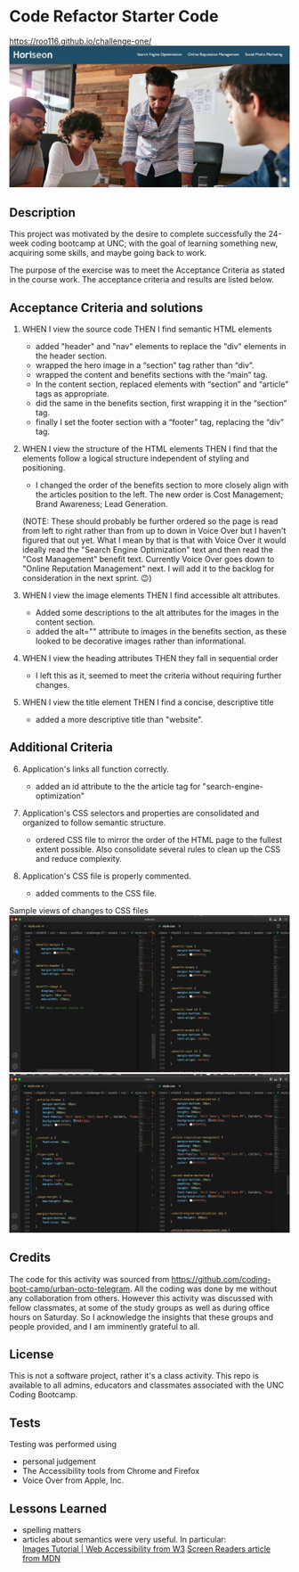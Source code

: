 # Code Refactor Starter Code
https://roo116.github.io/challenge-one/
<img src=./assets/screen-shots/readme.jpg>

## Description

This project was motivated by the desire to complete successfully the 24-week coding bootcamp at UNC; with the goal of learning something new, acquiring some skills, and maybe going back to work. 
 
The purpose of the exercise was to meet the Acceptance Criteria as stated in the course work.   The acceptance criteria and results are listed below. 

## Acceptance Criteria and solutions
1. WHEN I view the source code THEN I find semantic HTML elements
    * added "header" and "nav" elements to replace the "div" elements in the header section.
    * wrapped the hero image in a “section” tag rather than “div”.
    * wrapped the content and benefits sections with the “main” tag.
    * In the content section, replaced elements with “section” and “article” tags as appropriate.  
    * did the same in the benefits section, first wrapping it in the “section” tag.
    * finally I set the footer section with a “footer” tag, replacing the “div” tag.

2. WHEN I view the structure of the HTML elements THEN I find that the elements follow a logical structure independent of styling and positioning.
    * I changed the order of the benefits section to more closely align with the articles position to the left.  The new order is Cost Management; Brand Awareness; Lead Generation.

    (NOTE: These should probably be further ordered so the page is read from left to right rather than from up to down in Voice Over but I haven't figured that out yet.  What I mean by that is that with Voice Over it would ideally read the "Search Engine Optimization" text and then read the "Cost Management" benefit text.  Currently Voice Over goes down to "Online Reputation Management" next. I will add it to the backlog for consideration in the next sprint. 😉) 

3. WHEN I view the image elements THEN I find accessible alt attributes.
    * Added some descriptions to the alt attributes for the images in the content section.
    * added the alt="" attribute to images in the benefits section, as these looked to be decorative images rather than informational. 


4. WHEN I view the heading attributes THEN they fall in sequential order
    * I left this as it, seemed to meet the criteria without requiring further changes.


5. WHEN I view the title element THEN I find a concise, descriptive title
    * added a more descriptive title than "website".   

## Additional Criteria
6. Application's links all function correctly.
    * added an id attribute to the the article tag for "search-engine-optimization"

7. Application's CSS selectors and properties are consolidated and organized to follow semantic structure.
    * ordered CSS file to mirror the order of the HTML page to the fullest extent possible.  Also consolidate several rules to clean up the CSS and reduce complexity. 

8. Application's CSS file is properly commented.
    * added comments to the CSS file.

Sample views of changes to CSS files
<img src=./assets/screen-shots/vscode-img-1.jpg>
<img src=./assets/screen-shots/vscode-img-2.jpg>


## Credits
The code for this activity was sourced from https://github.com/coding-boot-camp/urban-octo-telegram.  All the coding was done by me without any collaboration from others.  However this activity was discussed with fellow classmates, at some of the study groups as well as during office hours on Saturday.  So I acknowledge the insights that these groups and people provided, and I am imminently grateful to all.  
 
## License

This is not a software project, rather it's a class activity.  This repo is available to all admins, educators and classmates associated with the UNC Coding Bootcamp.  

## Tests

Testing was performed using 
* personal judgement
* The Accessibility tools from Chrome and Firefox
* Voice Over from Apple, Inc. 

## Lessons Learned
* spelling matters
* articles about semantics were very useful.  In particular:<br />
<a href="https://www.w3.org/WAI/tutorials/images/">Images Tutorial | Web Accessibility from W3</a>
<a href="https://developer.mozilla.org/en-US/docs/Learn/Tools_and_testing/Cross_browser_testing/Accessibility#screenreaders">Screen Readers article from MDN</a>